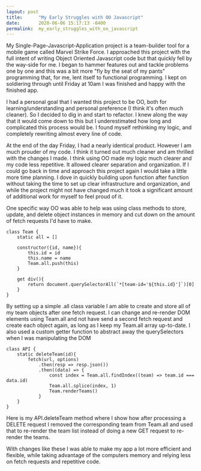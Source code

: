 ```yaml
---
layout: post
title:      "My Early Struggles with OO Javascript"
date:       2020-06-06 15:17:13 -0400
permalink:  my_early_struggles_with_oo_javascript
---
```



My Single-Page-Javascript-Application project is a team-builder tool for a mobile game called Marvel Strike Force. I approached this project with the full intent of writing Object Oriented Javascript code but that quickly fell by the way-side for me. I began to hammer features out and tackle problems one by one and this was a bit more "fly by the seat of my pants" programming that, for me, lent itself to functional programming. I kept on soldiering through until Friday at 10am I was finished and happy with the finished app. 

I had a personal goal that I wanted this project to be OO, both for learning/understanding and personal preference (I think it's often much cleaner). So I decided to dig in and start to refactor. I knew along the way that it would come down to this but I underestimated how long and complicated this process would be. I found myself rethinking my logic, and completely rewriting almost every line of code.

At the end of the day Friday, I had a nearly identical product. However I am much prouder of my code. I think it turned out much cleaner and am thrilled with the changes I made. I think using OO made my logic much clearer and my code less repetitive. It allowed clearer separation and organization. If I could go back in time and approach this project again I would take a little more time planning. I dove in quickly building upon function after function without taking the time to set up clear infrastructure and organization, and while the project might not have changed much it took a significant amount of additional work for myself to feel proud of it. 

One specific way OO was able to help was using class methods to store, update, and delete object instances in memory and cut down on the amount of fetch requests I'd have to make. 

```
class Team {
	static all = []

	constructor({id, name}){
		this.id = id
		this.name = name
		Team.all.push(this)
	}

	get div(){
		return document.querySelectorAll(`*[team-id='${this.id}']`)[0]
	}
}
```

By setting up a simple .all class variable I am able to create and store all of my team objects after one fetch request. I can change and re-render DOM elements using Team.all and not have send a second fetch request and create each object again, as long as I keep my Team.all array up-to-date. I also used a custom getter function to abstract away the querySelectors when I was manipulating the DOM

```
class API {
	static deleteTeam(id){
		fetch(url, options)
			.then(resp => resp.json())
			.then((data) => {
				const index = Team.all.findIndex((team) => team.id === data.id)
				Team.all.splice(index, 1)
				Team.renderTeams()
			}
	}
}
```

Here is my API.deleteTeam method where I show how after processing a DELETE request I removed the corresponding team from Team.all and used that to re-render the team list instead of doing a new GET request to re-render the teams. 

With changes like these I was able to make my app a lot more efficient and flexible, while taking advantage of the computers memory and relying less on fetch requests and repetitive code.
